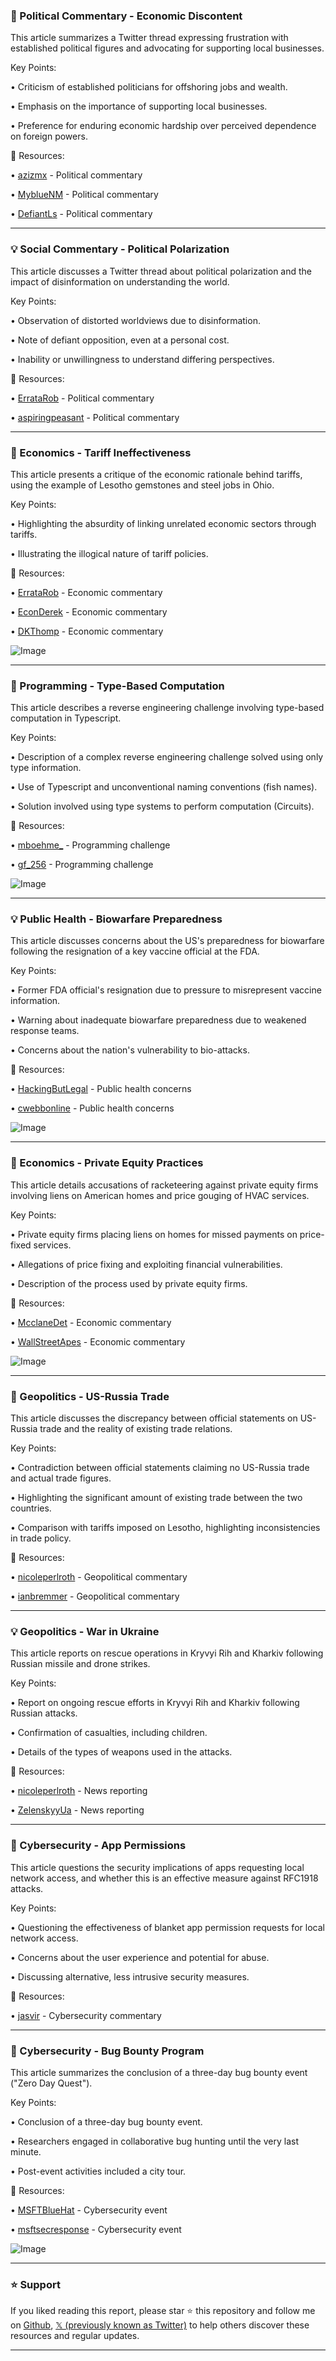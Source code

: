 ### 🤖 Political Commentary - Economic Discontent

This article summarizes a Twitter thread expressing frustration with established political figures and advocating for supporting local businesses.

Key Points:

• Criticism of established politicians for offshoring jobs and wealth.


• Emphasis on the importance of supporting local businesses.


• Preference for enduring economic hardship over perceived dependence on foreign powers.



🔗 Resources:

• [azizmx](https://x.com/azizmx) -  Political commentary


• [MyblueNM](https://x.com/MyblueNM) - Political commentary


• [DefiantLs](https://x.com/DefiantLs) - Political commentary


---

### 💡 Social Commentary - Political Polarization

This article discusses a Twitter thread about political polarization and the impact of disinformation on understanding the world.

Key Points:

• Observation of distorted worldviews due to disinformation.


• Note of defiant opposition, even at a personal cost.


•  Inability or unwillingness to understand differing perspectives.



🔗 Resources:

• [ErrataRob](https://x.com/ErrataRob) - Political commentary


• [aspiringpeasant](https://x.com/aspiringpeasant) - Political commentary



---

### 🤖 Economics - Tariff Ineffectiveness

This article presents a critique of the economic rationale behind tariffs, using the example of Lesotho gemstones and steel jobs in Ohio.

Key Points:

•  Highlighting the absurdity of linking unrelated economic sectors through tariffs.


•  Illustrating the illogical nature of tariff policies.



🔗 Resources:

• [ErrataRob](https://x.com/ErrataRob) - Economic commentary


• [EconDerek](https://x.com/EconDerek) - Economic commentary


• [DKThomp](https://x.com/DKThomp) - Economic commentary


![Image](https://pbs.twimg.com/media/GnpHelsW0AAqaxT?format=png&name=small)


---

### 🤖 Programming - Type-Based Computation

This article describes a reverse engineering challenge involving type-based computation in Typescript.

Key Points:

•  Description of a complex reverse engineering challenge solved using only type information.


•  Use of Typescript and unconventional naming conventions (fish names).


•  Solution involved using type systems to perform computation (Circuits).



🔗 Resources:

• [mboehme_](https://x.com/mboehme_) - Programming challenge


• [gf_256](https://x.com/gf_256) - Programming challenge


![Image](https://pbs.twimg.com/media/Gnjde-WW4AMT2YJ?format=png&name=small)


---

### 💡 Public Health - Biowarfare Preparedness

This article discusses concerns about the US's preparedness for biowarfare following the resignation of a key vaccine official at the FDA.

Key Points:

•  Former FDA official's resignation due to pressure to misrepresent vaccine information.


•  Warning about inadequate biowarfare preparedness due to weakened response teams.


•  Concerns about the nation's vulnerability to bio-attacks.



🔗 Resources:

• [HackingButLegal](https://x.com/HackingButLegal) -  Public health concerns


• [cwebbonline](https://x.com/cwebbonline) - Public health concerns


![Image](https://pbs.twimg.com/amplify_video_thumb/1908347624371216384/img/JLxMSsCzAZTRAFts.jpg)


---

### 🤖 Economics - Private Equity Practices

This article details accusations of racketeering against private equity firms involving liens on American homes and price gouging of HVAC services.

Key Points:

•  Private equity firms placing liens on homes for missed payments on price-fixed services.


•  Allegations of price fixing and exploiting financial vulnerabilities.


•  Description of the process used by private equity firms.


🔗 Resources:

• [McclaneDet](https://x.com/McclaneDet) - Economic commentary


• [WallStreetApes](https://x.com/WallStreetApes) - Economic commentary


![Image](https://pbs.twimg.com/amplify_video_thumb/1908188695947354112/img/VTg13xVVGWfN_Wk5.jpg)


---

### 🤖 Geopolitics - US-Russia Trade

This article discusses the discrepancy between official statements on US-Russia trade and the reality of existing trade relations.

Key Points:

•  Contradiction between official statements claiming no US-Russia trade and actual trade figures.


•  Highlighting the significant amount of existing trade between the two countries.


•  Comparison with tariffs imposed on Lesotho, highlighting inconsistencies in trade policy.


🔗 Resources:

• [nicoleperlroth](https://x.com/nicoleperlroth) - Geopolitical commentary


• [ianbremmer](https://x.com/ianbremmer) - Geopolitical commentary



---

### 💡 Geopolitics - War in Ukraine

This article reports on rescue operations in Kryvyi Rih and Kharkiv following Russian missile and drone strikes.

Key Points:

•  Report on ongoing rescue efforts in Kryvyi Rih and Kharkiv following Russian attacks.


•  Confirmation of casualties, including children.


•  Details of the types of weapons used in the attacks.


🔗 Resources:

• [nicoleperlroth](https://x.com/nicoleperlroth) - News reporting


• [ZelenskyyUa](https://x.com/ZelenskyyUa) - News reporting



---

### 🤖 Cybersecurity - App Permissions

This article questions the security implications of apps requesting local network access, and whether this is an effective measure against RFC1918 attacks.

Key Points:

•  Questioning the effectiveness of blanket app permission requests for local network access.


•  Concerns about the user experience and potential for abuse.


•  Discussing alternative, less intrusive security measures.



🔗 Resources:

• [jasvir](https://x.com/jasvir) - Cybersecurity commentary


---

### 🚀 Cybersecurity - Bug Bounty Program

This article summarizes the conclusion of a three-day bug bounty event ("Zero Day Quest").

Key Points:

•  Conclusion of a three-day bug bounty event.


•  Researchers engaged in collaborative bug hunting until the very last minute.


•  Post-event activities included a city tour.


🔗 Resources:

• [MSFTBlueHat](https://x.com/MSFTBlueHat) - Cybersecurity event


• [msftsecresponse](https://x.com/msftsecresponse) - Cybersecurity event


![Image](https://pbs.twimg.com/ext_tw_video_thumb/1908296499370635264/pu/img/rzfBwE1eyIbEf_6z.jpg)


---

### ⭐️ Support

If you liked reading this report, please star ⭐️ this repository and follow me on [Github](https://github.com/Drix10), [𝕏 (previously known as Twitter)](https://x.com/DRIX_10_) to help others discover these resources and regular updates.

---